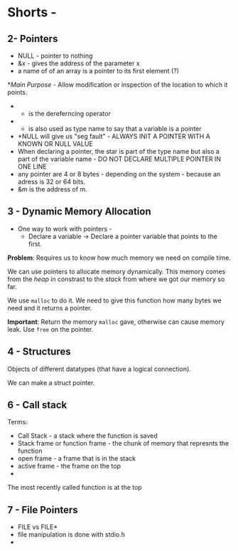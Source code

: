 # Shorts -

## 2- Pointers

- NULL - pointer to nothing
- &x - gives the address of the parameter x
- a name of of an array is a pointer to its first element (?)
 
**Main Purpose* - Allow modification or inspection of the location to which it points.

- * is the dereferncing operator
- * is also used as type name to say that a variable is a pointer
- *NULL will give us "seg fault" - ALWAYS INIT A POINTER WITH A KNOWN OR NULL VALUE
- When declaring a pointer, the star is part of the type name but also a part of the variable name - DO NOT DECLARE MULTIPLE POINTER IN ONE LINE
- any pointer are 4 or 8 bytes - depending on the system - because an adress is 32 or 64 bits.
- &m is the address of m.


## 3 - Dynamic Memory Allocation
- One way to work with pointers -
    - Declare a variable -> Declare a pointer variable that points to the first.

**Problem**: Requires us to know how much memory we need on compile time.

We can use pointers to allocate memory dynamically. This memory comes from the *heap* in constrast to the *stack* from where we got our memory so far.

We use `malloc` to do it. We need to give this function how many bytes we need and it returns a pointer.

**Important**: Return the memory `malloc` gave, otherwise can cause memory leak. Use `free` on the pointer.

## 4 - Structures
Objects of different datatypes (that have a logical connection).

We can make a struct pointer.





## 6 - Call stack

Terms:
- Call Stack - a stack where the function is saved
- Stack frame or function frame - the chunk of memory that represnts the function
- open frame - a frame that is in the stack
- active frame - the frame on the top
- 


The most recently called function is at the top


## 7 - File Pointers
- FILE vs FILE*
- file manipulation is done with stdio.h
- 

